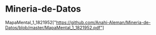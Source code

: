 # Mineria-de-Datos
MapaMental_1_1821952["https://github.com/Anahi-Aleman/Mineria-de-Datos/blob/master/MapaMental_1_1821952.pdf"]
